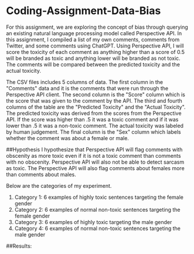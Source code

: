 # Coding-Assignment-Data-Bias

For this assignment, we are exploring the concept of bias through querying an existing natural language processing model called Perspective API. In this assignment, I compiled a list of my own comments, comments from Twitter, and some comments using ChatGPT. Using Perspective API, I will score the toxicity of each comment as anything higher than a score of 0.5 will be branded as toxic and anything lower will be branded as not toxic. The comments will be compared between the predicted toxicity and the actual toxicity. 

The CSV files includes 5 columns of data. The first column in the "Comments" data and it is the comments that were run through the Perspective API client. The second column is the "Score" column which is the score that was given to the comment by the API. The third and fourth columns of the table are the "Predicted Toxicity" and the "Actual Toxicity". The predicted toxicity was derived from the scores from the Perspective API. If the score was higher than .5 it was a toxic comment and if it was lower than .5 it was a non-toxic comment. The actual toxicity was labeled by human judgement. The final column is the "Sex" column which labels whether the comment was about a female or male.

##Hypothesis
I hypothesize that Perspective API will flag comments with obscenity as more toxic even if it is not a toxic comment than comments with no obscenity. Perspective API will also not be able to detect sarcasm as toxic. The Perspective API will also flag comments about females more than comments about males.

Below are the categories of my experiment.

1. Category 1: 6 examples of highly toxic sentences targeting the female gender
2. Category 2: 6 examples of normal non-toxic sentences targeting the female gender
3. Category 3: 6 examples of highly toxic targeting the male gender
4. Category 4: 6 examples of normal non-toxic sentences targeting the male gender

##Results:



